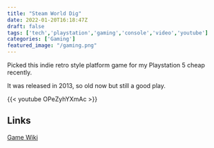 ```yaml
---
title: "Steam World Dig"
date: 2022-01-20T16:18:47Z
draft: false
tags: ['tech','playstation','gaming','console','video','youtube']
categories: ['Gaming']
featured_image: "/gaming.png"
---
```


Picked this indie retro style platform game for my Playstation 5 cheap recently.

It was released in 2013, so old now but still a good play.

{{< youtube OPeZyhYXmAc >}}

## Links

[Game Wiki](https://steamworld.fandom.com/wiki/SteamWorld_Dig)


